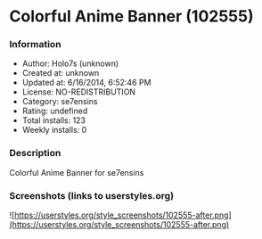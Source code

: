 # Colorful Anime Banner (102555)

### Information
- Author: Holo7s (unknown)
- Created at: unknown
- Updated at: 6/16/2014, 6:52:46 PM
- License: NO-REDISTRIBUTION
- Category: se7ensins
- Rating: undefined
- Total installs: 123
- Weekly installs: 0


### Description
Colorful Anime Banner for se7ensins


### Screenshots (links to userstyles.org)
![https://userstyles.org/style_screenshots/102555-after.png](https://userstyles.org/style_screenshots/102555-after.png)



